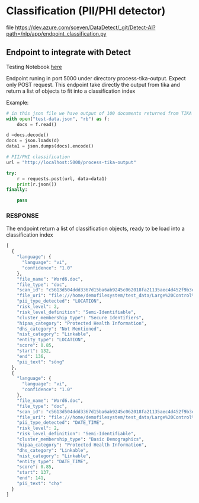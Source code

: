 # Classification (PII/PHI detector)

file https://dev.azure.com/sceven/DataDetect/_git/Detect-AI?path=/nlp/app/endpoint_classification.py

## Endpoint to integrate with Detect
Testing Notebook [here](Notebooks/new_api-classification.ipynb)

Endpoint runing in port 5000 under directory process-tika-output. Expect only POST request. This endpoint take directly the output from tika and return a list of objects to fit into a classification index

Example:

```python
# in this json file we have output of 100 documents returned from TIKA
with open("test-data.json", "rb") as f:
    docs = f.read() 

d =docs.decode()
docs = json.loads(d)
data1 = json.dumps(docs).encode()

# PII/PHI classification
url = "http://localhost:5000/process-tika-output" 

try:
    r = requests.post(url, data=data1)
    print(r.json())
finally:

    pass
```

### RESPONSE

The endpoint return a list of classification objects, ready to be load into a classification index

```python
[
  {
    "language": {
      "language": "vi",
      "confidence": "1.0"
    },
    "file_name": "Word6.doc",
    "file_type": "doc",
    "scan_id": "c5613d504ddd3367d15ba6ab9245c062018fa21135aec4d452f9b3e4d88c441b",
    "file_uri": "file:///home/demofilesystem/test_data/Large%20Control%20DataSet/Office%20Files%20and%20Documents/DOC/Word6.doc",
    "pii_type_detected": "LOCATION",
    "risk_level": 2,
    "risk_level_definition": "Semi-Identifiable",
    "cluster_membership_type": "Secure Identifiers",
    "hipaa_category": "Protected Health Information",
    "dhs_category": "Not Mentioned",
    "nist_category": "Linkable",
    "entity_type": "LOCATION",
    "score": 0.85,
    "start": 132,
    "end": 136,
    "pii_text": "sông"
  },
  {
    "language": {
      "language": "vi",
      "confidence": "1.0"
    },
    "file_name": "Word6.doc",
    "file_type": "doc",
    "scan_id": "c5613d504ddd3367d15ba6ab9245c062018fa21135aec4d452f9b3e4d88c441b",
    "file_uri": "file:///home/demofilesystem/test_data/Large%20Control%20DataSet/Office%20Files%20and%20Documents/DOC/Word6.doc",
    "pii_type_detected": "DATE_TIME",
    "risk_level": 2,
    "risk_level_definition": "Semi-Identifiable",
    "cluster_membership_type": "Basic Demographics",
    "hipaa_category": "Protected Health Information",
    "dhs_category": "Linkable",
    "nist_category": "Linkable",
    "entity_type": "DATE_TIME",
    "score": 0.85,
    "start": 137,
    "end": 141,
    "pii_text": "chợ"
  }
]
```
